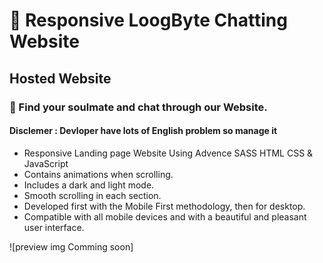 # 🏡 Responsive LoogByte Chatting Website
## Hosted Website
### 🏡 Find your soulmate and chat through our Website.
#### Disclemer : Devloper have lots of English problem so manage it 

- Responsive Landing page Website Using Advence SASS HTML CSS & JavaScript
- Contains animations when scrolling.
- Includes a dark and light mode.
- Smooth scrolling in each section.
- Developed first with the Mobile First methodology, then for desktop.
- Compatible with all mobile devices and with a beautiful and pleasant user interface.

![preview img Comming soon]
